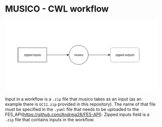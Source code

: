 # MUSICO - CWL workflow

![Workflow](https://github.com/Andreja28/cloud-workflows/blob/master/cwl/musico-cwl/musico.png)

Input in a workflow is a `.zip` file that musico takes as an input (as an example there is `GC11.zip` provided in this repository). The name of that file must be specified in the `.yaml` file that needs to be uploaded to the FES_API(https://github.com/Andreja28/FES-API). Zipped inputs field is a `.zip` file that contains inputs in the workflow. 